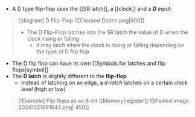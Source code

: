 - A D type flip-flop uses the [[SR latch]], a [[clock]] and a **D** input:

> [!diagram] D Flip-Flop
> ![[Clocked Dlatch.png|600]]
> - The D Flip-Flop latches into the SR latch the value of D when the clock rising or falling
> 	- It may latch when the clock is rising or falling depending on the type of D flip flop

- The D flip flop can have its own [[Symbols for latches and flip flops|symbol]]
- The **D latch** is slightly different to the **flip-flop**
	- Instead of latching on an edge, a *d-latch* latches on a certain clock *level* (high or low)

> [!Example] Flip flops as an 8-bit [[Memory|register]]
> ![[Pasted image 20241021091644.png| 450]]


